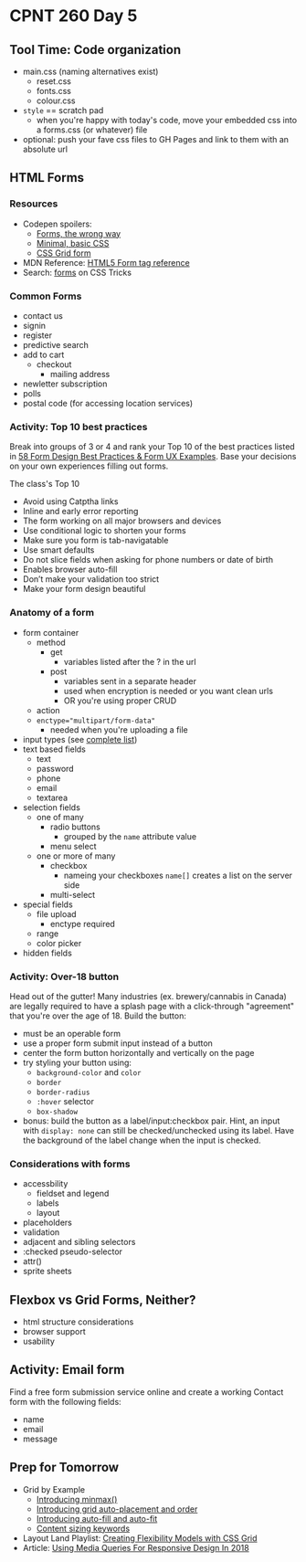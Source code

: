 # CPNT 260 Day 5
## Tool Time: Code organization
- main.css (naming alternatives exist)
  - reset.css
  - fonts.css
  - colour.css
- `style` == scratch pad
  - when you're happy with today's code, move your embedded css into a forms.css (or whatever) file
- optional: push your fave css files to GH Pages and link to them with an absolute url

## HTML Forms
### Resources
- Codepen spoilers:
  - [Forms, the wrong way](https://codepen.io/acidtone/pen/KKPrgNp)
  - [Minimal, basic CSS](https://codepen.io/acidtone/pen/WNeYRwy)
  - [CSS Grid form](https://codepen.io/acidtone/pen/vYBQgJm)
- MDN Reference: [HTML5 Form tag reference](https://developer.mozilla.org/en-US/docs/Web/HTML/Element/form)
- Search: [forms](https://css-tricks.com/?s=forms) on CSS Tricks

### Common Forms
- contact us
- signin
- register
- predictive search
- add to cart
  - checkout
    - mailing address
- newletter subscription
- polls
- postal code (for accessing location services)

### Activity: Top 10 best practices
Break into groups of 3 or 4 and rank your Top 10 of the best practices listed in [58 Form Design Best Practices & Form UX Examples](https://www.ventureharbour.com/form-design-best-practices/). Base your decisions on your own experiences filling out forms.

The class's Top 10
- Avoid using Catptha links
- Inline and early error reporting
- The form working on all major browsers and devices
- Use conditional logic to shorten your forms
- Make sure you form is tab-navigatable
- Use smart defaults
- Do not slice fields when asking for phone numbers or date of birth
- Enables browser auto-fill
- Don’t make your validation too strict
- Make your form design beautiful

### Anatomy of a form
- form container
  - method
    - get
      - variables listed after the ? in the url
    - post
      - variables sent in a separate header
      - used when encryption is needed or you want clean urls
      - OR you're using proper CRUD
  - action
  - `enctype="multipart/form-data"`
    - needed when you're uploading a file
- input types (see [complete list](https://developer.mozilla.org/en-US/docs/Web/HTML/Element/input))
- text based fields
  - text
  - password
  - phone
  - email
  - textarea
- selection fields
  - one of many
    - radio buttons
      - grouped by the `name` attribute value 
    - menu select
  - one or more of many
    - checkbox
      - nameing your checkboxes `name[]` creates a list on the server side
    - multi-select
- special fields
  - file upload
    - enctype required
  - range
  - color picker
- hidden fields

### Activity: Over-18 button
Head out of the gutter! Many industries (ex. brewery/cannabis in Canada) are legally required to have a splash page with a click-through "agreement" that you're over the age of 18. Build the button:
- must be an operable form
- use a proper form submit input instead of a button
- center the form button horizontally and vertically on the page
- try styling your button using:
  - `background-color` and `color`
  - `border`
  - `border-radius`
  - `:hover` selector
  - `box-shadow`
- bonus: build the button as a label/input:checkbox pair. Hint, an input with `display: none` can still be checked/unchecked using its label. Have the background of the label change when the input is checked.

### Considerations with forms
- accessbility
  - fieldset and legend
  - labels
  - layout
- placeholders
- validation
- adjacent and sibling selectors
- :checked pseudo-selector
- attr()
- sprite sheets

## Flexbox vs Grid Forms, Neither?
- html structure considerations
- browser support
- usability

## Activity: Email form
Find a free form submission service online and create a working Contact form with the following fields:
  - name
  - email
  - message

## Prep for Tomorrow
- Grid by Example
  - [Introducing minmax()](https://gridbyexample.com/video/series-minmax/)
  - [Introducing grid auto-placement and order](https://gridbyexample.com/video/series-auto-placement-order/)
  - [Introducing auto-fill and auto-fit](https://gridbyexample.com/video/series-auto-fill-auto-fit/)
  - [Content sizing keywords](https://gridbyexample.com/video/content-sizing/)
- Layout Land Playlist: [Creating Flexibility Models with CSS Grid](https://www.youtube.com/playlist?list=PLbSquHt1VCf3rmXD2BymC_ZOGDEIu0OWP)
- Article: [Using Media Queries For Responsive Design In 2018](https://www.smashingmagazine.com/2018/02/media-queries-responsive-design-2018/)